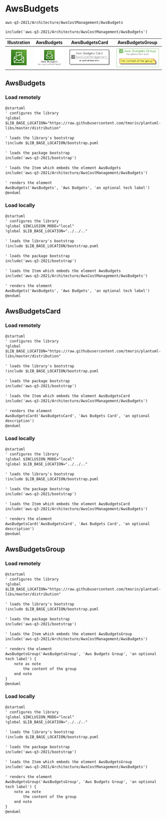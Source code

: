 # AwsBudgets


```text
aws-q3-2021/Architecture/AwsCostManagement/AwsBudgets
```

```text
include('aws-q3-2021/Architecture/AwsCostManagement/AwsBudgets')
```



| Illustration | AwsBudgets | AwsBudgetsCard | AwsBudgetsGroup |
| :---: | :---: | :---: | :---: |
| ![illustration for Illustration](../../../aws-q3-2021/Architecture/AwsCostManagement/AwsBudgets.png) | ![illustration for AwsBudgets](../../../aws-q3-2021/Architecture/AwsCostManagement/AwsBudgets.Local.png) | ![illustration for AwsBudgetsCard](../../../aws-q3-2021/Architecture/AwsCostManagement/AwsBudgetsCard.Local.png) | ![illustration for AwsBudgetsGroup](../../../aws-q3-2021/Architecture/AwsCostManagement/AwsBudgetsGroup.Local.png) |




## AwsBudgets

### Load remotely
```plantuml
@startuml
' configures the library
!global $LIB_BASE_LOCATION="https://raw.githubusercontent.com/tmorin/plantuml-libs/master/distribution"

' loads the library's bootstrap
!include $LIB_BASE_LOCATION/bootstrap.puml

' loads the package bootstrap
include('aws-q3-2021/bootstrap')

' loads the Item which embeds the element AwsBudgets
include('aws-q3-2021/Architecture/AwsCostManagement/AwsBudgets')

' renders the element
AwsBudgets('AwsBudgets', 'Aws Budgets', 'an optional tech label')
@enduml
```

### Load locally
```plantuml
@startuml
' configures the library
!global $INCLUSION_MODE="local"
!global $LIB_BASE_LOCATION="../../.."

' loads the library's bootstrap
!include $LIB_BASE_LOCATION/bootstrap.puml

' loads the package bootstrap
include('aws-q3-2021/bootstrap')

' loads the Item which embeds the element AwsBudgets
include('aws-q3-2021/Architecture/AwsCostManagement/AwsBudgets')

' renders the element
AwsBudgets('AwsBudgets', 'Aws Budgets', 'an optional tech label')
@enduml
```

## AwsBudgetsCard

### Load remotely
```plantuml
@startuml
' configures the library
!global $LIB_BASE_LOCATION="https://raw.githubusercontent.com/tmorin/plantuml-libs/master/distribution"

' loads the library's bootstrap
!include $LIB_BASE_LOCATION/bootstrap.puml

' loads the package bootstrap
include('aws-q3-2021/bootstrap')

' loads the Item which embeds the element AwsBudgetsCard
include('aws-q3-2021/Architecture/AwsCostManagement/AwsBudgets')

' renders the element
AwsBudgetsCard('AwsBudgetsCard', 'Aws Budgets Card', 'an optional description')
@enduml
```

### Load locally
```plantuml
@startuml
' configures the library
!global $INCLUSION_MODE="local"
!global $LIB_BASE_LOCATION="../../.."

' loads the library's bootstrap
!include $LIB_BASE_LOCATION/bootstrap.puml

' loads the package bootstrap
include('aws-q3-2021/bootstrap')

' loads the Item which embeds the element AwsBudgetsCard
include('aws-q3-2021/Architecture/AwsCostManagement/AwsBudgets')

' renders the element
AwsBudgetsCard('AwsBudgetsCard', 'Aws Budgets Card', 'an optional description')
@enduml
```

## AwsBudgetsGroup

### Load remotely
```plantuml
@startuml
' configures the library
!global $LIB_BASE_LOCATION="https://raw.githubusercontent.com/tmorin/plantuml-libs/master/distribution"

' loads the library's bootstrap
!include $LIB_BASE_LOCATION/bootstrap.puml

' loads the package bootstrap
include('aws-q3-2021/bootstrap')

' loads the Item which embeds the element AwsBudgetsGroup
include('aws-q3-2021/Architecture/AwsCostManagement/AwsBudgets')

' renders the element
AwsBudgetsGroup('AwsBudgetsGroup', 'Aws Budgets Group', 'an optional tech label') {
    note as note
        the content of the group
    end note
}
@enduml
```

### Load locally
```plantuml
@startuml
' configures the library
!global $INCLUSION_MODE="local"
!global $LIB_BASE_LOCATION="../../.."

' loads the library's bootstrap
!include $LIB_BASE_LOCATION/bootstrap.puml

' loads the package bootstrap
include('aws-q3-2021/bootstrap')

' loads the Item which embeds the element AwsBudgetsGroup
include('aws-q3-2021/Architecture/AwsCostManagement/AwsBudgets')

' renders the element
AwsBudgetsGroup('AwsBudgetsGroup', 'Aws Budgets Group', 'an optional tech label') {
    note as note
        the content of the group
    end note
}
@enduml
```

